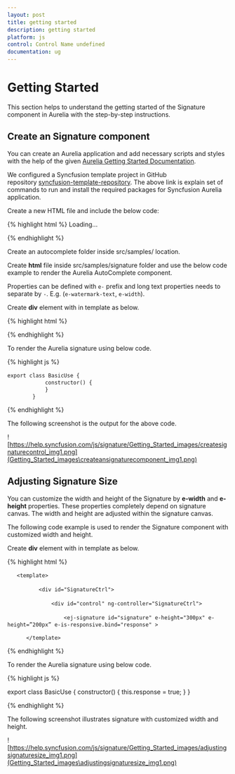 ```yaml
---
layout: post
title: getting started
description: getting started
platform: js
control: Control Name undefined
documentation: ug
---
```


# Getting Started

This section helps to understand the getting started of the Signature component in Aurelia with the step-by-step instructions.

## Create an Signature component

You can create an Aurelia application and add necessary scripts and styles with the help of the given [Aurelia Getting Started Documentation](https://help.syncfusion.com/aurelia/overview).

We configured a Syncfusion template project in GitHub repository [syncfusion-template-repository](https://github.com/aurelia-ui-toolkits/syncfusion-template-repository). The above link is explain set of commands to run and install the required packages for Syncfusion Aurelia application.

Create a new HTML file and include the below code:

{% highlight html %}
    <!DOCTYPE html>
    <html>
    <head>
        <link href="//cdn.syncfusion.com/{{site.releaseversion}}/js/web/flat-azure/ej.web.all.min.css" rel="stylesheet" />
        <script src="node_modules/core-js/client/shim.min.js"></script>
        <script src="node_modules/zone.js/dist/zone.js"></script>
        <script src="node_modules/reflect-metadata/Reflect.js"></script>
        <script src="node_modules/systemjs/dist/system.src.js"></script>
        <script src="https://code.jquery.com/jquery-3.0.0.min.js"></script>
        <script src="http://cdn.syncfusion.com/js/assets/external/jsrender.min.js" type="text/javascript"></script>
        <script src="http://cdn.syncfusion.com/{{site.releaseversion}}/js/web/ej.web.all.min.js" type="text/javascript"></script>
        <script src="systemjs.config.js"></script>
    </head>
    <body>
        <ej-app>Loading...</ej-app>
    </body>
    </html>


{% endhighlight %}



Create an autocomplete folder inside src/samples/ location.

Create **html** file inside src/samples/signature folder and use the below code example to render the Aurelia AutoComplete component.

Properties can be defined with `e-` prefix and long text properties needs to separate by `-`. E.g. (`e-watermark-text`, `e-width`). 

Create **div** element with in template as below.

{% highlight html %}
       <template>
              <div id="SignatureCtrl">
                  <div id="control" ng-controller="SignatureCtrl">
                      <ej-signature id="signature" e-height="400px">
</ej-signature>
                  </div>
              </div>
          </template>

{% endhighlight %}



To render the Aurelia signature using below code.

{% highlight js %}

    export class BasicUse {
                constructor() {
                }
            }

{% endhighlight %}



The following screenshot is the output for the above code.

![https://help.syncfusion.com/js/signature/Getting_Started_images/createsignaturecontrol_img1.png](Getting_Started_images\createansignaturecomponent_img1.png)


## Adjusting Signature Size

You can customize the width and height of the Signature by **e-width** and **e-height** properties. These properties completely depend on signature canvas. The width and height are adjusted within the signature canvas.

The following code example is used to render the Signature component with customized width and height.

Create **div** element with in template as below.

{% highlight html %}


       <template>

              <div id="SignatureCtrl">

                  <div id="control" ng-controller="SignatureCtrl">

                      <ej-signature id="signature" e-height="300px" e-height=”200px” e-is-responsive.bind="response" >
</ej-signature>
                  </div>
              </div>

          </template>


{% endhighlight %}



To render the Aurelia signature using below code.

{% highlight js %}


export class BasicUse {
                constructor() {
                    this.response = true;
                }
            }



{% endhighlight %}



The following screenshot illustrates signature with customized width and height.

![https://help.syncfusion.com/js/signature/Getting_Started_images/adjustingsignaturesize_img1.png](Getting_Started_images\adjustingsignaturesize_img1.png)



